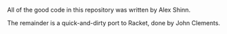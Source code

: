 All of the good code in this repository was written by Alex Shinn.

The remainder is a quick-and-dirty port to Racket, done by John Clements.


